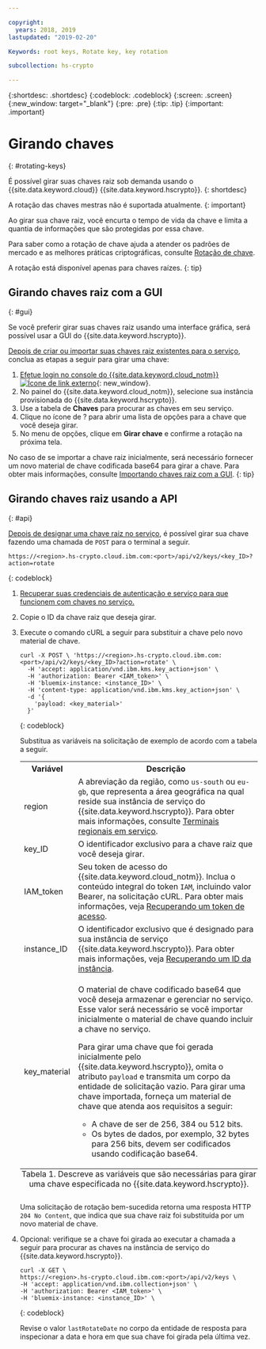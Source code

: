 ```yaml
---

copyright:
  years: 2018, 2019
lastupdated: "2019-02-20"

Keywords: root keys, Rotate key, key rotation

subcollection: hs-crypto

---
```


{:shortdesc: .shortdesc}
{:codeblock: .codeblock}
{:screen: .screen}
{:new_window: target="_blank"}
{:pre: .pre}
{:tip: .tip}
{:important: .important}

# Girando chaves
{: #rotating-keys}

É possível girar suas chaves raiz sob demanda usando o {{site.data.keyword.cloud}} {{site.data.keyword.hscrypto}}.
{: shortdesc}

A rotação das chaves mestras não é suportada atualmente.
{: important}

Ao girar sua chave raiz, você encurta o tempo de vida da chave e limita a quantia de informações que são protegidas por
essa chave.   

Para saber como a rotação de chave ajuda a atender os padrões de mercado e as melhores práticas criptográficas, consulte
[Rotação de chave](/docs/services/key-protect/concepts/key-rotation.html).

A rotação está disponível apenas para chaves raízes.
{: tip}

## Girando chaves raiz com a GUI
{: #gui}

Se você preferir girar suas chaves raiz usando uma interface gráfica, será possível usar a GUI do {{site.data.keyword.hscrypto}}.

[Depois de criar ou importar suas chaves raiz existentes
para o serviço](/docs/services/hs-crypto/create-root-keys.html), conclua as etapas a seguir para girar uma chave:

1. [Efetue login no console do {{site.data.keyword.cloud_notm}} ![Ícone de link externo](../../icons/launch-glyph.svg "Ícone de link externo")](https://cloud.ibm.com/){: new_window}.
2. No painel do {{site.data.keyword.cloud_notm}}, selecione sua instância provisionada do {{site.data.keyword.hscrypto}}.
3. Use a tabela de **Chaves** para procurar as chaves em seu serviço.
4. Clique no ícone de ? para abrir uma lista de opções para a chave que você deseja girar.
5. No menu de opções, clique em **Girar chave** e confirme a rotação na próxima tela.

No caso de se importar a chave raiz inicialmente, será necessário fornecer um novo material de chave codificada base64 para girar a chave. Para obter mais informações, consulte [Importando chaves raiz com a GUI](/docs/services/hs-crypto/import-root-keys.html#gui).
{: tip}

## Girando chaves raiz usando a API
{: #api}

[Depois de designar uma chave raiz no serviço](/docs/services/hs-crypto/create-root-keys.html), é
possível girar sua chave fazendo uma chamada de `POST` para o terminal a seguir.

```
https://<region>.hs-crypto.cloud.ibm.com:<port>/api/v2/keys/<key_ID>?action=rotate
```
{: codeblock}

1. [Recuperar suas credenciais de autenticação e serviço para que funcionem com chaves no serviço.](/docs/services/hs-crypto/access-api.html)

2. Copie o ID da chave raiz que deseja girar.

4. Execute o comando cURL a seguir para substituir a chave pelo novo material de chave.

    ```cURL
    curl -X POST \ 'https://<region>.hs-crypto.cloud.ibm.com:<port>/api/v2/keys/<key_ID>?action=rotate' \
      -H 'accept: application/vnd.ibm.kms.key_action+json' \
      -H 'authorization: Bearer <IAM_token>' \
      -H 'bluemix-instance: <instance_ID>' \
      -H 'content-type: application/vnd.ibm.kms.key_action+json' \
      -d '{
        'payload: <key_material>'
      }'
    ```
    {: codeblock}

    Substitua as variáveis na solicitação de exemplo de acordo com a tabela a seguir.

    <table>
      <tr>
        <th>Variável</th>
        <th>Descrição</th>
      </tr>
      <tr>
        <td><varname>region</varname></td>
        <td>A abreviação da região, como <code>us-south</code> ou <code>eu-gb</code>, que representa a área geográfica na qual reside sua instância de serviço do {{site.data.keyword.hscrypto}}. Para obter mais informações, consulte <a href="/docs/services/hs-crypto/regions.html#endpoints">Terminais regionais em serviço</a>.</td>
      </tr>
      <tr>
        <td><varname>key_ID</varname></td>
        <td>O identificador exclusivo para a chave raiz que você deseja girar.</td>
      </tr>
      <tr>
        <td><varname>IAM_token</varname></td>
        <td>Seu token de acesso do {{site.data.keyword.cloud_notm}}. Inclua o conteúdo integral do token <code>IAM</code>, incluindo valor Bearer, na solicitação cURL. Para obter mais informações, veja <a href="/docs/services/hs-crypto/access-api.html#retrieve-token">Recuperando um token de acesso</a>.</td>
      </tr>
      <tr>
        <td><varname>instance_ID</varname></td>
        <td>O identificador exclusivo que é designado para sua instância de serviço {{site.data.keyword.hscrypto}}. Para obter mais informações, veja <a href="/docs/services/hs-crypto/access-api.html#retrieve-instance-ID">Recuperando um ID da instância</a>.</td>
      </tr>
      <tr>
        <td><varname>key_material</varname></td>
        <td>
          <p>O material de chave codificado base64 que você deseja armazenar e gerenciar no serviço. Esse valor será necessário se você importar inicialmente o material de chave quando incluir a chave no serviço.</p>
          <p>Para girar uma chave que foi gerada inicialmente pelo {{site.data.keyword.hscrypto}}, omita o atributo <code>payload</code> e transmita um corpo da entidade de solicitação vazio. Para girar uma chave importada, forneça um material de chave que atenda aos requisitos a seguir:</p>
          <p>
            <ul>
              <li>A chave de ser de 256, 384 ou 512 bits.</li>
              <li>Os bytes de dados, por exemplo, 32 bytes para 256 bits, devem ser codificados usando codificação base64.</li>
            </ul>
          </p>
        </td>
      </tr>
      <caption style="caption-side:bottom;">Tabela 1. Descreve as variáveis que são necessárias para girar uma chave especificada no {{site.data.keyword.hscrypto}}.</caption>
    </table>

    Uma solicitação de rotação bem-sucedida retorna uma resposta HTTP `204 No Content`, que indica que sua chave raiz foi substituída por um novo material de chave.

4. Opcional: verifique se a chave foi girada ao executar a chamada a seguir para procurar as chaves na instância de serviço do {{site.data.keyword.hscrypto}}.

    ```cURL
    curl -X GET \
    https://<region>.hs-crypto.cloud.ibm.com:<port>/api/v2/keys \
    -H 'accept: application/vnd.ibm.collection+json' \
    -H 'authorization: Bearer <IAM_token>' \
    -H 'bluemix-instance: <instance_ID>' \
    ```
    {: codeblock}

    Revise o valor `lastRotateDate` no corpo da entidade de resposta para inspecionar a data e hora em que sua chave foi girada pela última vez.
